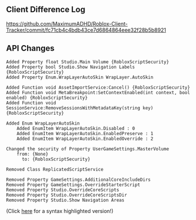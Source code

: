 ## Client Difference Log

https://github.com/MaximumADHD/Roblox-Client-Tracker/commit/fc71cb4c4bdb43ce7d6864864eee32f28b5b8921

## API Changes

```plain
Added Property float Studio.Main Volume {RobloxScriptSecurity}
Added Property bool Studio.Show Navigation Labels {RobloxScriptSecurity}
Added Property Enum.WrapLayerAutoSkin WrapLayer.AutoSkin

Added Function void AssetImportService:Cancel() {RobloxScriptSecurity}
Added Function void MetaBreakpoint:SetContextEnabled(int context, bool enabled) {RobloxScriptSecurity}
Added Function void SessionService:RemoveSessionsWithMetadataKey(string key) {RobloxScriptSecurity}

Added Enum WrapLayerAutoSkin
	Added EnumItem WrapLayerAutoSkin.Disabled : 0
	Added EnumItem WrapLayerAutoSkin.EnabledPreserve : 1
	Added EnumItem WrapLayerAutoSkin.EnabledOverride : 2

Changed the security of Property UserGameSettings.MasterVolume 
	from: {None}
	  to: {RobloxScriptSecurity}

Removed Class ReplicatedScriptService

Removed Property GameSettings.AdditionalCoreIncludeDirs
Removed Property GameSettings.OverrideStarterScript
Removed Property Studio.OverrideCoreScripts
Removed Property Studio.OverrideCoreScriptsDir
Removed Property Studio.Show Navigation Areas
```

(Click [here](https://maximumadhd.github.io/Roblox-API-History.html#526) for a syntax highlighted version!)